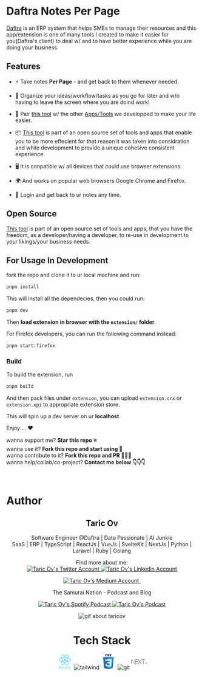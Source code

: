 # Daftra Notes Per Page 

[Daftra](https://daftra.com/) is an ERP system that helps SMEs to manage their resources and this app/extension is one of many tools I created to make it easier for you(Daftra's client) to deal w/ and to have better experience while you are doing your business. 

## Features

- ⚡️ Take notes **Per Page** - and get back to them whenever needed.
- 💬 Organize your ideas/workflow/tasks as you go for later and w/o having to leave the screen where you are doind work!

- 🦾 Pair [this tool](https://www.app.org/) w/ the other [Apps/Tools](https://www.app.org/) we developped to make your life easier.  
- 📦 [This tool](./src/components) is part of an open source set of tools and apps that enable you to be more effecient for that reason it was taken into considration and while development to provide a unique cohesive consistent experience.
- 🖥 It is conpatible w/ all devices that could use browser extensions.
- 🌍 And works on popular web browsers Google Chrome and Firefox.
- 📃 Login and get back to ur notes any time.

## Open Source

[This tool](./src/components) is part of an open source set of tools and apps, that you have the freedom, as a developer/having a developer, to re-use in development to your likings/your business needs.

## For Usage In Development

fork the repo and clone it to ur local machine and run:


```bash
pnpm install
```

This will install all the dependecies, then you could run:

```bash
pnpm dev
```

Then **load extension in browser with the `extension/` folder**.

For Firefox developers, you can run the following command instead:

```bash
pnpm start:firefox
```

### Build

To build the extension, run

```bash
pnpm build
```

And then pack files under `extension`, you can upload `extension.crx` or `extension.xpi` to appropriate extension store.



This will spin up a dev server on ur **localhost**

Enjoy ... ❤️

wanna support me? **Star this repo ⭐️** <br/>
wanna use it? **Fork this repo and start using 🤝‍** <br/>
wanna contribute to it? **Fork this repo and PR 🧑‍🤝‍🧑** <br/>
wanna help/collab/co-project? **Contact me below 👇👇👇**



<br/>

# Author

<p align="center">

</p>
  <h2 align="center" >Taric Ov</h2>
</a>
<div align="center">
Software Engineer @Daftra | Data Passionate | AI Junkie <br/>SaaS | ERP | TypeScript | ReactJs | VueJs | SvelteKit | NextJs | Python | Laravel | Ruby | Golang
</p>
Find more about me:
<div align="center">
  <a href="https://twitter.com/taric_ov">
    <img src="https://img.shields.io/twitter/follow/taric_ov?style=social" alt="Taric Ov's Twitter Account" />
  </a>
  <a href="https://linkedin.com/in/taricov">
    <img src="https://img.shields.io/badge/Taric%20Ov-0077B5?style=flat&logo=linkedin&logoColor=fff" alt="Taric Ov's Linkedin Account"/>
  </a>
  
  <a href="https://taric-ov.medium.com/">
    <img src="https://img.shields.io/badge/Taric%20Ov-fff?style=flat&logo=medium&logoColor=000" alt="Taric Ov's Medium Account" />
  </a>
  
  <p align="center" style="display:inline-block">
  <p>The Samurai Nation - Podcast and Blog</p>
     <a href="https://open.spotify.com/show/0m9QC7CukeigGFxknC00v3">
    <img src="https://img.shields.io/badge/On%20Spotify-1DB954?style=flat&logo=spotify&logoColor=white" alt="Taric Ov's Spotify Podcast" />
  </a>
         <a href="https://soundcloud.com/samurai-nation-664714853/sets">
    <img src="https://img.shields.io/badge/On%20SoundCloud-ff7700?style=flat&logo=soundcloud&logoColor=white" alt="Taric Ov's Podcast" />
  </a>
  </p>

</div>

<p align="center">
  <img width="423" alt="gif about taricov" src="https://user-images.githubusercontent.com/65824043/232863542-54bb3401-c843-40af-995e-f030201d47b7.gif">
</p>



# Tech Stack
   
   
<img src="https://raw.githubusercontent.com/devicons/devicon/master/icons/react/react-original-wordmark.svg" alt="react" width="40" height="40"/> 
   
<img src="https://www.vectorlogo.zone/logos/tailwindcss/tailwindcss-icon.svg" alt="tailwind" width="40" height="40"/>

 <img src="https://raw.githubusercontent.com/devicons/devicon/master/icons/css3/css3-original-wordmark.svg" alt="css3" width="40" height="40"/>
   
<img src="https://www.vectorlogo.zone/logos/git-scm/git-scm-icon.svg" alt="git" width="40" height="40"/> 
   
<img src="https://raw.githubusercontent.com/devicons/devicon/master/icons/nextjs/nextjs-original-wordmark.svg" alt="NextJs" width="40" height="40"/>
   
   




